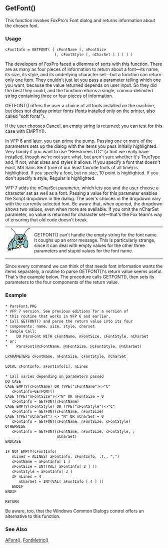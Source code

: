 ## GetFont()

This function invokes FoxPro's Font dialog and returns information about the chosen font.

### Usage

```foxpro
cFontInfo = GETFONT( [ cFontName [, nFontSize
                      [, cFontStyle [, nCharSet ] ] ] ] )
```

The developers of FoxPro faced a dilemma of sorts with this function. There are as many as four pieces of information to return about a font&mdash;its name, its size, its style, and its underlying character set&mdash;but a function can return only one item. They couldn't just let you pass a parameter telling which one you want, because the value returned depends on user input. So they did the best they could, and the function returns a single, comma-delimited string containing three or four pieces of information.

GETFONT() offers the user a choice of all fonts installed on the machine, but does not display printer fonts (fonts installed only on the printer, also called "soft fonts").

If the user chooses Cancel, an empty string is returned; you can test for this case with EMPTY().

In VFP 6 and later, you can prime the pump. Passing one or more of the parameters sets up the dialog with the items you pass initially highlighted. Very handy if you want to use "Beesknees ITC" (a font we really have installed, though we're not sure why), but aren't sure whether it's TrueType and, if not, what sizes and styles it allows. If you specify a font that doesn't exist, MS Sans Serif (one of our least favorite fonts of all time) is highlighted. If you specify a font, but no size, 10 point is highlighted. If you don't specify a style, Regular is highlighted.

VFP 7 adds the nCharSet parameter, which lets you and the user choose a character set as well as a font. Passing a value for this parameter enables the Script dropdown in the dialog. The user's choices in the dropdown vary with the currently selected font. Be aware that, when opened, the dropdown shows two values, even when more are available. If you omit the nCharSet parameter, no value is returned for character set&mdash;that's the Fox team's way of ensuring that old code doesn't break.

<table>
<tr>
  <td width="17%" valign="top">
<img width="95" height="77" src="bug.gif">
  </td>
  <td width=83%>
  <p>GETFONT() can't handle the empty string for the font name. It coughs up an error message. This is particularly strange, since it can deal with empty values for the other three parameters and stupid values for the font name.</p>
  </td>
 </tr>
</table>

Since every command we can think of that needs font information wants the items separately, a routine to parse GETFONT()'s return value seems useful. That's the example below. The procedure calls GETFONT(), then sets its parameters to the four components of the return value.

### Example

```foxpro
* ParsFont.PRG
* VFP 7 version. See previous editions for a version of
* this routine that works in VFP 6 and earlier.
* Call GETFONT() and parse the return value into its four
* components: name, size, style, charset
* Sample Call:
*    DO ParsFont WITH cFontName, nFontSize, cFontStyle, nCharSet
* or:
*    ParsFont(@cFontName, @nFontSize, @cFontStyle, @nCharSet)

LPARAMETERS cFontName, nFontSize, cFontStyle, nCharSet

LOCAL cFontInfo, aFontInfo[1], nLines

* Call varies depending on parameters passed
DO CASE
CASE EMPTY(cFontName) OR TYPE("cFontName")<>"C"
   cFontInfo=GETFONT()
CASE TYPE("nFontSize")<>"N" OR nFontSize = 0
   cFontInfo = GETFONT(cFontName)
CASE EMPTY(cFontStyle) OR TYPE("cFontStyle")<>"C"
   cFontInfo = GETFONT(cFontName, nFontSize)
CASE TYPE("nCharSet") <> "N" OR nCharSet = 0
   cFontInfo = GETFONT(cFontName, nFontSize, cFontStyle)
OTHERWISE
   cFontInfo = GETFONT(cFontName, nFontSize, cFontStyle, ;
                       nCharSet)
ENDCASE

IF NOT EMPTY(cFontInfo)
   nLines = ALINES( aFontInfo, cFontInfo, .T., ",")
   cFontName = aFontInfo[ 1 ]
   nFontSize = INT(VAL( aFontInfo[ 2 ] ))
   cFontStyle = aFontInfo[ 3 ]
   IF nLines = 4
      nCharSet = INT(VAL( aFontInfo [ 4 ] ))
   ENDIF
ENDIF

RETURN
```

Be aware, too, that the Windows Common Dialogs control offers an alternative to this function. 

### See Also

[AFont()](s4g103.md), [FontMetric()](s4g182.md)